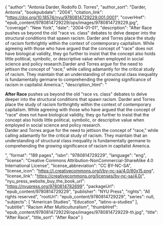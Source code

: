 {
  "author": "Antonia Darder, Rodolfo D. Torres",
  "author_sort": "Darder, Antonia",
  "bookpubdate": "2004",
  "citation_link": "https://doi.org/10.18574/nyu/9780814729229.001.0001",
  "coverHref": "epub_content/9780814729229/ops/images/9780814729229.jpg",
  "coverage": "New York",
  "date": "2004-01-01",
  "description": "After Race pushes us beyond the old \"race vs. class\" debates to delve deeper into the structural conditions that spawn racism. Darder and Torres place the study of racism forthrightly within the context of contemporary capitalism. While agreeing with those who have argued that the concept of \"race\" does not have biological validity, they go further to insist that the concept also holds little political, symbolic, or descriptive value when employed in social science and policy research.Darder and Torres argue for the need to jettison the concept of \"race,\" while calling adamantly for the critical study of racism. They maintain that an understanding of structural class inequality is fundamentally germane to comprehending the growing significance of racism in capitalist America.",
  "description_html": "<p><b>After Race</b> pushes us beyond the old \"race vs. class\" debates to delve deeper into the structural conditions that spawn racism. Darder and Torres place the study of racism forthrightly within the context of contemporary capitalism. While agreeing with those who have argued that the concept of \"race\" does not have biological validity, they go further to insist that the concept also holds little political, symbolic, or descriptive value when employed in social science and policy research.<br>Darder and Torres argue for the need to jettison the concept of \"race,\" while calling adamantly for the critical study of racism. They maintain that an understanding of structural class inequality is fundamentally germane to comprehending the growing significance of racism in capitalist America.</p>",
  "format": "189 pages",
  "isbn": "9780814729229",
  "language": "eng",
  "license": "Creative Commons Attribution-NonCommercial-ShareAlike 4.0 International License",
  "license_abbreviation": "CC BY-NC-SA",
  "license_icon": "https://i.creativecommons.org/l/by-nc-sa/4.0/80x15.png",
  "license_link": "https://creativecommons.org/licenses/by-nc-sa/4.0/",
  "nyu_press_website_buy_the_book_url": "https://nyupress.org/9780814782699",
  "packageUrl": "epub_content/9780814729229",
  "publisher": "NYU Press",
  "rights": "All rights reserved",
  "rootUrl": "epub_content/9780814729229",
  "series": null,
  "subjects": [
    "American Studies",
    "Education",
    "latino-a-studies"
  ],
  "subtitle": "Racism After Multiculturalism",
  "thumbHref": "epub_content/9780814729229/ops/images/9780814729229-th.jpg",
  "title": "After Race",
  "title_sort": "After Race"
}
